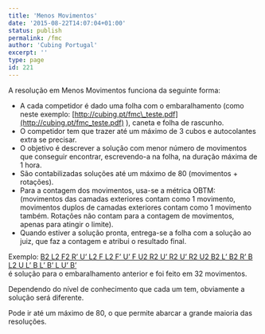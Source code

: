 ```yaml
---
title: 'Menos Movimentos'
date: '2015-08-22T14:07:04+01:00'
status: publish
permalink: /fmc
author: 'Cubing Portugal'
excerpt: ''
type: page
id: 221
---
```

A resolução em Menos Movimentos funciona da seguinte forma:

- A cada competidor é dado uma folha com o embaralhamento (como neste exemplo: [http://cubing.pt/fmc\_teste.pdf](http://cubing.pt/fmc_teste.pdf) ), caneta e folha de rascunho.
- O competidor tem que trazer até um máximo de 3 cubos e autocolantes extra se precisar.
- O objetivo é descrever a solução com menor número de movimentos que conseguir encontrar, escrevendo-a na folha, na duração máxima de 1 hora.
- São contabilizadas soluções até um máximo de 80 (movimentos + rotações).
- Para a contagem dos movimentos, usa-se a métrica OBTM: (movimentos das camadas exteriores contam como 1 movimento, movimentos duplos de camadas exteriores contam como 1 movimento também. Rotações não contam para a contagem de movimentos, apenas para atingir o limite).
- Quando estiver a solução pronta, entrega-se a folha com a solução ao juiz, que faz a contagem e atribui o resultado final.

Exemplo: [B2 L2 F2 R’ U’ L2 F L2 F’ U’ F U2 R2 U’ R2 U’ R2 U2 B2 L’ B2 R’ B L2 U L’ B L’ B’ L U’ B’](http://alg.cubing.net/?alg=B2_L2_F2_R-_U-_L2_F_L2_F-_U-_F_U2_R2_U-_R2_U-_R2_U2_B2_L-_B2_R-_B_L2_U_L-_B_L-_B-_L_U-_B-&setup=U-_R2_L-_B_R_D2_B-_L_U2_R-_B-_L_D2_R2_L_F2_R- "B2 L2 F2 R' U' L2 F L2 F' U' F U2 R2 U' R2 U' R2 U2 B2 L' B2 R' B L2 U L' B L' B' L U' B'")  
é solução para o embaralhamento anterior e foi feito em 32 movimentos.

Dependendo do nível de conhecimento que cada um tem, obviamente a solução será diferente.

Pode ir até um máximo de 80, o que permite abarcar a grande maioria das resoluções.